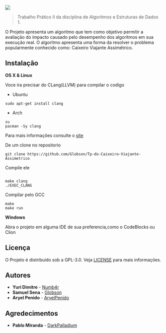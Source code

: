 ![](https://i.imgur.com/XDXUh3W.jpg)
>Trabalho Prático II da disciplina de Algoritmos e Estruturas de Dados 1.





O Projeto apresenta um algoritmo que tem como objetivo permitir a avaliação do impacto causado pelo desempenho dos algoritmos em sua execução real.
O algoritmo apresenta uma forma da resolver o problema popularmente conhecido como: Caixeiro Viajante Assimétrico.

## Instalação

**OS X & Linux**

Voce ira precisar do CLang(LLVM) para compilar o codigo

* Ubuntu
```
sudo apt-get install clang
```
* Arch
```
su
pacman -Sy clang
```
Para mais informações consulte o [site](https://clang.llvm.org/get_started.html)

De um clone no repositorio
```
git clone https://github.com/Globson/Tp-do-Caixeiro-Viajante-Assimetrico

```
Compile ele
```

make clang
./EXEC_CLANG
```

Compilar pelo GCC
```
make
make run
```

**Windows**

Abra o projeto em alguma IDE de sua preferencia,como o CodeBlocks ou Clion


## Licença

O Projeto é distribuido sob a GPL-3.0.
Veja [LICENSE](https://github.com/Globson/Tp-do-Caixeiro-Viajante-Assimetrico/blob/master/LICENSE) para mais informações.



## Autores


* **Yuri Dimitre**  - [Numb4r](https://github.com/Numb4r)
* **Samuel Sena** - [Globson](https://github.com/Globson)
* **Aryel Penido** - [AryelPenido](https://github.com/AryelPenido)

## Agredecimentos

* **Pablo Miranda** - [DarkPalladium](https://github.com/DarkPalladium)
